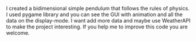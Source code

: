 I created a bidimensional simple pendulum that follows the rules of physics. I used pygame library and you can see the GUI with animation and all the data on the display-mode. I want add more data and maybe use WeatherAPI to make the project interesting. 
If you help me to improve this code you are welcome. 

